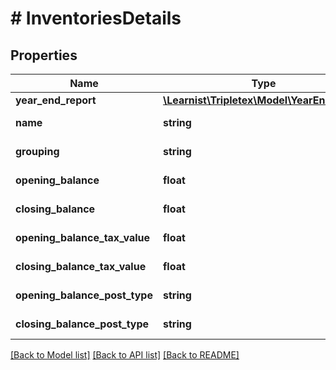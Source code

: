 # # InventoriesDetails

## Properties

Name | Type | Description | Notes
------------ | ------------- | ------------- | -------------
**year_end_report** | [**\Learnist\Tripletex\Model\YearEndReport**](YearEndReport.md) |  | [optional]
**name** | **string** |  | [optional] [readonly]
**grouping** | **string** |  | [optional] [readonly]
**opening_balance** | **float** |  | [optional] [readonly]
**closing_balance** | **float** |  | [optional] [readonly]
**opening_balance_tax_value** | **float** |  | [optional] [readonly]
**closing_balance_tax_value** | **float** |  | [optional] [readonly]
**opening_balance_post_type** | **string** |  | [optional] [readonly]
**closing_balance_post_type** | **string** |  | [optional] [readonly]

[[Back to Model list]](../../README.md#models) [[Back to API list]](../../README.md#endpoints) [[Back to README]](../../README.md)
